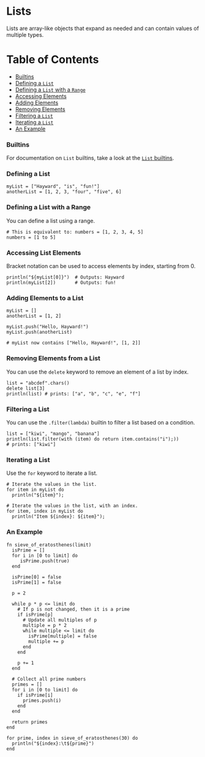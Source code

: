 # Lists

Lists are array-like objects that expand as needed and can contain values of multiple types.

# Table of Contents
- [Builtins](#Builtins)
- [Defining a `List`](#defining-a-list)
- [Defining a `List` with a `Range`](#defining-a-list-with-a-range)
- [Accessing Elements](#accessing-list-elements)
- [Adding Elements](#adding-elements-to-a-list)
- [Removing Elements](#removing-elements-from-a-list)
- [Filtering a `List`](#filtering-a-list)
- [Iterating a `List`](#iterating-a-list)
- [An Example](#an-example)

### Builtins

For documentation on `List` builtins, take a look at the [`List` builtins](builtins.md#list-builtins).

### Defining a List

```hayward
myList = ["Hayward", "is", "fun!"]
anotherList = [1, 2, 3, "four", "five", 6]
```

### Defining a List with a Range

You can define a list using a range.

```hayward
# This is equivalent to: numbers = [1, 2, 3, 4, 5]
numbers = [1 to 5] 
```

### Accessing List Elements

Bracket notation can be used to access elements by index, starting from 0.

```hayward
println("${myList[0]}")  # Outputs: Hayward
println(myList[2])       # Outputs: fun!
```

### Adding Elements to a List

```hayward
myList = []
anotherList = [1, 2]

myList.push("Hello, Hayward!")
myList.push(anotherList)

# myList now contains ["Hello, Hayward!", [1, 2]]
```

### Removing Elements from a List

You can use the `delete` keyword to remove an element of a list by index.

```hayward
list = "abcdef".chars()
delete list[3]
println(list) # prints: ["a", "b", "c", "e", "f"]
```

### Filtering a List

You can use the `.filter(lambda)` builtin to filter a list based on a condition.

```hayward
list = ["kiwi", "mango", "banana"]
println(list.filter(with (item) do return item.contains("i");))
# prints: ["kiwi"]
```

### Iterating a List

Use the `for` keyword to iterate a list.

```hayward
# Iterate the values in the list.
for item in myList do
  println("${item}");

# Iterate the values in the list, with an index.
for item, index in myList do
  println("Item ${index}: ${item}");
```

### An Example

```hayward
fn sieve_of_eratosthenes(limit)
  isPrime = []
  for i in [0 to limit] do
     isPrime.push(true)
  end

  isPrime[0] = false
  isPrime[1] = false

  p = 2

  while p * p <= limit do
    # If p is not changed, then it is a prime
    if isPrime[p]
      # Update all multiples of p
      multiple = p * 2
      while multiple <= limit do
        isPrime[multiple] = false
        multiple += p
      end
    end

    p += 1
  end

  # Collect all prime numbers
  primes = []
  for i in [0 to limit] do
    if isPrime[i]
      primes.push(i)
    end
  end

  return primes
end

for prime, index in sieve_of_eratosthenes(30) do
  println("${index}:\t${prime}")
end
```